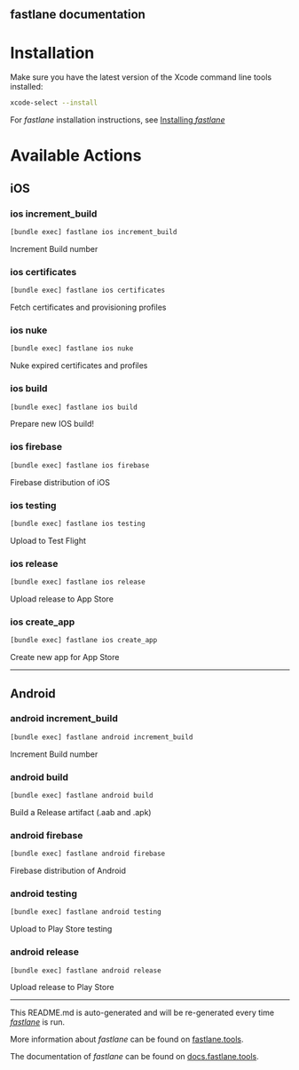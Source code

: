 fastlane documentation
----

# Installation

Make sure you have the latest version of the Xcode command line tools installed:

```sh
xcode-select --install
```

For _fastlane_ installation instructions, see [Installing _fastlane_](https://docs.fastlane.tools/#installing-fastlane)

# Available Actions

## iOS

### ios increment_build

```sh
[bundle exec] fastlane ios increment_build
```

Increment Build number

### ios certificates

```sh
[bundle exec] fastlane ios certificates
```

Fetch certificates and provisioning profiles

### ios nuke

```sh
[bundle exec] fastlane ios nuke
```

Nuke expired certificates and profiles

### ios build

```sh
[bundle exec] fastlane ios build
```

Prepare new IOS build!

### ios firebase

```sh
[bundle exec] fastlane ios firebase
```

Firebase distribution of iOS

### ios testing

```sh
[bundle exec] fastlane ios testing
```

Upload to Test Flight

### ios release

```sh
[bundle exec] fastlane ios release
```

Upload release to App Store

### ios create_app

```sh
[bundle exec] fastlane ios create_app
```

Create new app for App Store

----


## Android

### android increment_build

```sh
[bundle exec] fastlane android increment_build
```

Increment Build number

### android build

```sh
[bundle exec] fastlane android build
```

Build a Release artifact (.aab and .apk)

### android firebase

```sh
[bundle exec] fastlane android firebase
```

Firebase distribution of Android

### android testing

```sh
[bundle exec] fastlane android testing
```

Upload to Play Store testing

### android release

```sh
[bundle exec] fastlane android release
```

Upload release to Play Store

----

This README.md is auto-generated and will be re-generated every time [_fastlane_](https://fastlane.tools) is run.

More information about _fastlane_ can be found on [fastlane.tools](https://fastlane.tools).

The documentation of _fastlane_ can be found on [docs.fastlane.tools](https://docs.fastlane.tools).
